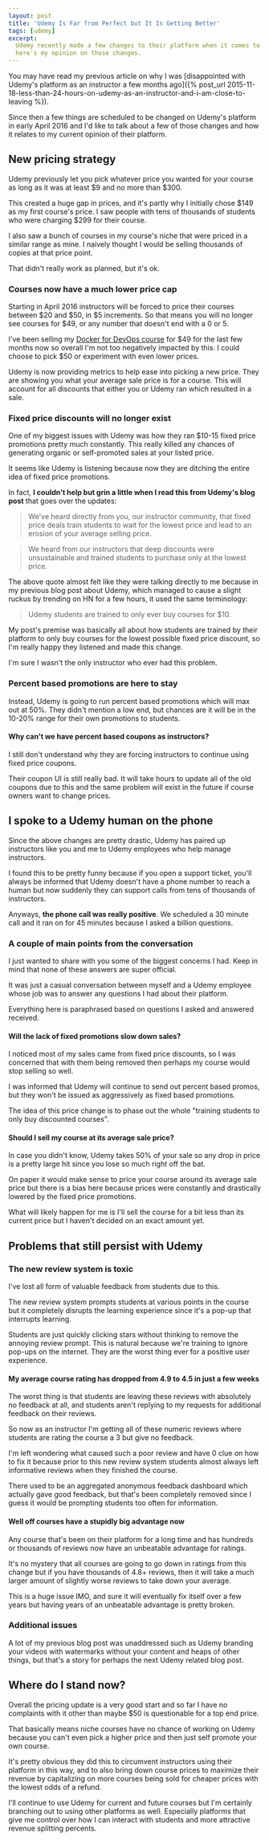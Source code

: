 ```yaml
---
layout: post
title: 'Udemy Is Far from Perfect but It Is Getting Better'
tags: [udemy]
excerpt:
  Udemy recently made a few changes to their platform when it comes to pricing,
  here's my opinion on those changes.
---
```


You may have read my previous article on why I was [disappointed with Udemy's
platform as an instructor a few months ago]({% post_url 2015-11-18-less-than-24-hours-on-udemy-as-an-instructor-and-i-am-close-to-leaving %}).

Since then a few things are scheduled to be changed on Udemy's platform in early
April 2016 and I'd like to talk about a few of those changes and how it relates
to my current opinion of their platform.

## New pricing strategy

Udemy previously let you pick whatever price you wanted for your course as long
as it was at least $9 and no more than $300.

This created a huge gap in prices, and it's partly why I initially chose $149
as my first course's price. I saw people with tens of thousands of students who
were charging $299 for their course.

I also saw a bunch of courses in my course's niche that were priced in a similar
range as mine. I naively thought I would be selling thousands of copies
at that price point.

That didn't really work as planned, but it's ok.

### Courses now have a much lower price cap

Starting in April 2016 instructors will be forced to price their courses between
$20 and $50, in $5 increments. So that means you will no longer see courses for
$49, or any number that doesn't end with a 0 or 5.

I've been selling my
<a href="{{ site.baseurl }}courses/docker-for-devops-from-development-to-production">Docker for DevOps course</a>
for $49 for the last few months now so overall I'm not too negatively impacted by
this. I could choose to pick $50 or experiment with even lower prices.

Udemy is now providing metrics to help ease into picking a new price. They are
showing you what your average sale price is for a course. This will account for
all discounts that either you or Udemy ran which resulted in a sale.

### Fixed price discounts will no longer exist

One of my biggest issues with Udemy was how they ran $10-15 fixed price promotions
pretty much constantly. This really killed any chances of generating organic
or self-promoted sales at your listed price.

It seems like Udemy is listening because now they are ditching the entire idea of
fixed price promotions.

In fact,
**I couldn't help but grin a little when I read this from Udemy's blog post**
that goes over the updates:

> We've heard directly from you, our instructor community, that fixed price deals
train students to wait for the lowest price and lead to an erosion of your average
selling price.

> We heard from our instructors that deep discounts were unsustainable and trained
students to purchase only at the lowest price.

The above quote almost felt like they were talking directly to me because in my
previous blog post about Udemy, which managed to cause a slight ruckus by trending
on HN for a few hours, it used the same terminology:

> Udemy students are trained to only ever buy courses for $10.

My post's premise was basically all about how students are trained by their
platform to only buy courses for the lowest possible fixed price discount, so
I'm really happy they listened and made this change.

I'm sure I wasn't the only instructor who ever had this problem.

### Percent based promotions are here to stay

Instead, Udemy is going to run percent based promotions which will max out at
50%. They didn't mention a low end, but chances are it will be in the 10-20%
range for their own promotions to students.

#### Why can't we have percent based coupons as instructors?

I still don't understand why they are forcing instructors to continue using
fixed price coupons.

Their coupon UI is still really bad. It will take hours to update all of the
old coupons due to this and the same problem will exist in the future if course
owners want to change prices.

## I spoke to a Udemy human on the phone

Since the above changes are pretty drastic, Udemy has paired up instructors like
you and me to Udemy employees who help manage instructors.

I found this to be pretty funny because if you open a support ticket, you'll
always be informed that Udemy doesn't have a phone number to reach a human but
now suddenly they can support calls from tens of thousands of instructors.

Anyways, **the phone call was really positive**. We scheduled a 30 minute call and
it ran on for 45 minutes because I asked a billion questions.

### A couple of main points from the conversation

I just wanted to share with you some of the biggest concerns I had. Keep in mind
that none of these answers are super official.

It was just a casual conversation between myself and a Udemy employee whose job
was to answer any questions I had about their platform.

Everything here is paraphrased based on questions I asked and answered received.

#### Will the lack of fixed promotions slow down sales?

I noticed most of my sales came from fixed price discounts, so I was concerned
that with them being removed then perhaps my course would stop selling so well.

I was informed that Udemy will continue to send out percent based promos, but
they won't be issued as aggressively as fixed based promotions.

The idea of this price change is to phase out the whole "training students to
only buy discounted courses".

#### Should I sell my course at its average sale price?

In case you didn't know, Udemy takes 50% of your sale so any drop in price is
a pretty large hit since you lose so much right off the bat.

On paper it would make sense to price your course around its average sale price
but there is a bias here because prices were constantly and drastically
lowered by the fixed price promotions.

What will likely happen for me is I'll sell the course for a bit less than its
current price but I haven't decided on an exact amount yet.

## Problems that still persist with Udemy

### The new review system is toxic

I've lost all form of valuable feedback from students due to this.

The new review system prompts students at various points in the course but it
completely disrupts the learning experience since it's a pop-up that interrupts
learning.

Students are just quickly clicking stars without thinking to remove the annoying
review prompt. This is natural because we're training to ignore pop-ups on the
internet. They are the worst thing ever for a positive user experience.

#### My average course rating has dropped from 4.9 to 4.5 in just a few weeks

The worst thing is that students are leaving these reviews with absolutely no
feedback at all, and students aren't replying to my requests for additional
feedback on their reviews.

So now as an instructor I'm getting all of these numeric reviews where students
are rating the course a 3 but give no feedback.

I'm left wondering what caused such a poor review and have 0 clue on how
to fix it because prior to this new review system students almost always left
informative reviews when they finished the course.

There used to be an aggregated anonymous feedback dashboard which actually gave
good feedback, but that's been completely removed since I guess it would be
prompting students too often for information.

#### Well off courses have a stupidly big advantage now

Any course that's been on their platform for a long time and has hundreds or
thousands of reviews now have an unbeatable advantage for ratings.

It's no mystery that all courses are going to go down in ratings from this change
but if you have thousands of 4.8+ reviews, then it will take a much larger amount
of slightly worse reviews to take down your average.

This is a huge issue IMO, and sure it will eventually fix itself over a few years
but having years of an unbeatable advantage is pretty broken.

### Additional issues

A lot of my previous blog post was unaddressed such as Udemy branding your videos
with watermarks without your content and heaps of other things, but that's a
story for perhaps the next Udemy related blog post.

## Where do I stand now?

Overall the pricing update is a very good start and so far I have no complaints
with it other than maybe $50 is questionable for a top end price.

That basically means niche courses have no chance of working on Udemy because you
can't even pick a higher price and then just self promote your own course.

It's pretty obvious they did this to circumvent instructors using their platform
in this way, and to also bring down course prices to maximize their revenue by
capitalizing on more courses being sold for cheaper prices with the lowest odds
of a refund.

I'll continue to use Udemy for current and future courses but I'm certainly
branching out to using other platforms as well. Especially platforms that give
me control over how I can interact with students and more attractive
revenue splitting percents.
